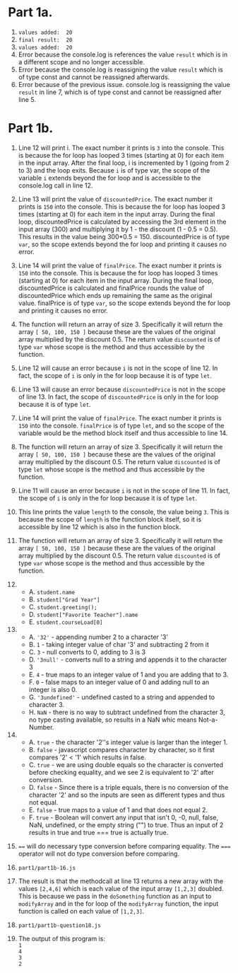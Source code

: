 # Part 1a.
1. `values added:  20`
2. `final result:  20`
3. `values added:  20`
4. Error because the console.log is references the value `result` which is in a different scope and no longer accessible.
5. Error because the console.log is reassigning the value `result` which is of type const and cannot be reassigned afterwards.
6. Error because of the previous issue. console.log is reassigning the value `result` in line 7, which is of type const and cannot be reassigned after line 5.

# Part 1b.
1. Line 12 will print i. The exact number it prints is `3` into the console. This is because the for loop has looped 3 times (starting at 0) for each item in the input array. After the final loop, i is incremented by 1 (going from 2 to 3) and the loop exits. Because `i` is of type var, the scope of the variable `i` extends beyond the for loop and is accessible to the console.log call in line 12.

2. Line 13 will print the value of `discountedPrice`. The exact number it prints is `150` into the console. This is because the for loop has looped 3 times (starting at 0) for each item in the input array. During the final loop, discountedPrice is calculated by accessing the 3rd element in the input array (300) and multiplying it by 1 - the discount (1 - 0.5 = 0.5). This results in the value being 300*0.5 = 150. discountedPrice is of type `var`, so the scope extends beyond the for loop and printing it causes no error.

3. Line 14 will print the value of `finalPrice`. The exact number it prints is `150` into the console. This is because the for loop has looped 3 times (starting at 0) for each item in the input array. During the final loop, discountedPrice is calculated and finalPrice rounds the value of discountedPrice which ends up remaining the same as the original value. finalPrice is of type `var`, so the scope extends beyond the for loop and printing it causes no error.

4. The function will return an array of size 3. Specifically it will return the array `[ 50, 100, 150 ]` because these are the values of the original array multiplied by the discount 0.5. The return value `discounted` is of type `var` whose scope is the method and thus accessible by the function.

5. Line 12 will cause an error because `i` is not in the scope of line 12. In fact, the scope of `i` is only in the for loop because it is of type `let`.

6. Line 13 will cause an error because `discountedPrice` is not in the scope of line 13. In fact, the scope of `discountedPrice` is only in the for loop because it is of type `let`.

7. Line 14 will print the value of `finalPrice`. The exact number it prints is `150` into the console. `finalPrice` is of type `let`, and so the scope of the variable would be the method block itself and thus accessible to line 14.

8. The function will return an array of size 3. Specifically it will return the array `[ 50, 100, 150 ]` because these are the values of the original array multiplied by the discount 0.5. The return value `discounted` is of type `let` whose scope is the method and thus accessible by the function.

9.  Line 11 will cause an error because `i` is not in the scope of line 11. In fact, the scope of `i` is only in the for loop because it is of type `let`.

10. This line prints the value `length` to the console, the value being `3`. This is because the scope of `length` is the function block itself, so it is accessible by line 12 which is also in the function block.

11. The function will return an array of size 3. Specifically it will return the array `[ 50, 100, 150 ]` because these are the values of the original array multiplied by the discount 0.5. The return value `discounted` is of type `var` whose scope is the method and thus accessible by the function.

12. - A. `student.name`
    - B. `student["Grad Year"]`
    - C. `student.greeting();`
    - D. `student["Favorite Teacher"].name`
    - E. `student.courseLoad[0]`

13. - A. `'32'` - appending number 2 to a character '3'
    - B. `1` - taking integer value of char '3' and subtracting 2 from it
    - C. `3` - null converts to 0, adding to 3 is 3
    - D. `'3null'` - converts null to a string and appends it to the character 3
    - E. `4` - true maps to an integer value of 1 and you are adding that to 3.
    - F. `0` - false maps to an integer value of 0 and adding null to an integer is also 0.
    - G. `'3undefined'` - undefined casted to a string and appended to character 3.
    - H. `NaN` - there is no way to subtract undefined from the character 3, no type casting available, so results in a NaN whic means Not-a-Number.

14. - A. `true` - the character '2''s integer value is larger than the integer 1.
    - B. `false` - javascript compares character by character, so it first compares '2' < '1' which results in false.
    - C. `true` - we are using double equals so the character is converted before checking equality, and we see 2 is equivalent to '2' after conversion.
    - D. `false` - Since there is a triple equals, there is no conversion of the character '2' and so the inputs are seen as different types and thus not equal.
    - E. `false` - true maps to a value of 1 and that does not equal 2.
    - F. `true` - Boolean will convert any input that isn't 0, -0, null, false, NaN, undefined, or the empty string ("") to true. Thus an input of 2 results in true and true === true is actually true.

15. `==` will do necessary type conversion before comparing equality. The `===` operator will not do type conversion before comparing.

16. `part1/part1b-16.js`

17. The result is that the methodcall at line 13 returns a new array with the values `[2,4,6]` which is each value of the input array `[1,2,3]` doubled. This is because we pass in the `doSomething` function as an input to `modifyArray` and in the for loop of the `modifyArray` function, the input function is called on each value of `[1,2,3]`.

18. `part1/part1b-question18.js`

19. The output of this program is:<br/>
    `1` <br/>
    `4` <br/>
    `3` <br/>
    `2` <br/>